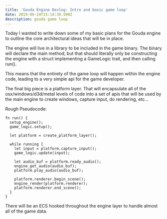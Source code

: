 ```yaml
---
title: 'Gouda Engine Devlog: Intro and basic game loop'
date: 2019-09-24T15:14:39.590Z
description: gouda game loop
---
```

Today I wanted to write down some of my basic plans for the Gouda engine to outline the core architectural ideas that will be in place.

The engine will live in a library to be included in the game binary. The binary will declare the main method, but that should literally only be constructing the engine with a struct implementing a GameLogic trait, and then calling run().

This means that the entirety of the game loop will happen within the engine code, leading to a very simple api for the game developer. 

The final big piece is a platform layer. That will encapsulate all of the osx/windows/d3d/metal levels of code into a set of apis that will be used by the main engine to create windows, capture input, do rendering, etc...

Rough Pseudocode:

```
fn run() {
  setup_engine();
  game_logic.setup();

  let platform = create_platform_layer();

  while running {
    let input = platform.capture_input();
    game_logic.update(input);

    let audio_buf = platform.ready_audio();
    engine_get_audio(audio_buf);
    platform.play_audio(audio_buf);

    platform.renderer.begin_scene();
    engine_render(platform.renderer);
    platform.renderer.end_scene();
  }
}
```

There will be an ECS hooked throughout the engine layer to handle almost all of the game data. 

